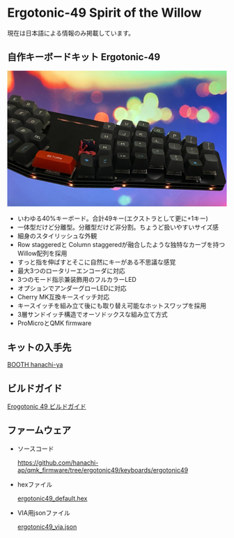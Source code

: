 # Ergotonic-49 Spirit of the Willow
 
現在は日本語による情報のみ掲載しています。



## 自作キーボードキット Ergotonic-49 

![](docs/img/img1.jpg)

- いわゆる40%キーボード。合計49キー(エクストラとして更に+1キー)
- 一体型だけど分離型。分離型だけど非分割。ちょうど扱いやすいサイズ感
- 細身のスタイリッシュな外観
- Row staggeredと Column staggeredが融合したような独特なカーブを持つWillow配列を採用
- すっと指を伸ばすとそこに自然にキーがある不思議な感覚
- 最大3つのロータリーエンコーダに対応
- 3つのモード指示兼装飾用のフルカラーLED
- オプションでアンダーグローLEDに対応
- Cherry MK互換キースイッチ対応
- キースイッチを組み立て後にも取り替え可能なホットスワップを採用
- 3層サンドイッチ構造でオーソドックスな組み立て方式
- ProMicroとQMK firmware


## キットの入手先

[BOOTH hanachi-ya](https://hanachiya.booth.pm/items/3040189)

## ビルドガイド

  [Erogotonic 49 ビルドガイド](docs/buildguide.md)

## ファームウェア

 - ソースコード
   
   https://github.com/hanachi-ap/qmk_firmware/tree/ergotonic49/keyboards/ergotonic49

- hexファイル

   [ergotonic49_default.hex](lib/ergotonic49_default.hex)

- VIA用jsonファイル
  
  [ergotonic49_via.json](lib/ergotonic49_via.json)

